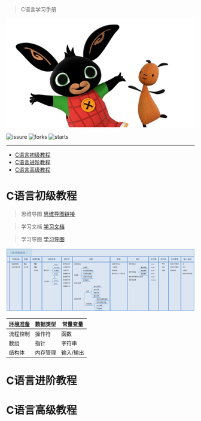 > C语言学习手册



![](Image/ABasic/bing_bunny.jpg)

![issure](https://img.shields.io/github/issues/ilikui/C)
![forks](https://img.shields.io/github/forks/ilikui/C)
![starts](https://img.shields.io/github/stars/ilikui/C)

---


- [C语言初级教程](#c语言初级教程)
- [C语言进阶教程](#c语言进阶教程)
- [C语言高级教程](#c语言高级教程)

# C语言初级教程


> 思维导图 [思维导图链接](ABasic/C语言知识点.xmind)

> 学习文档 [学习文档](ABasic\CBasic.html)

> 学习导图 [学习导图](Image/ABasic/Banner.PNG)

![](Image/ABasic/Banner.PNG)

| [环境准备](ABasic\CH001\环境准备.md) | 数据类型 | 常量变量  |
| ------------------------------------ | -------- | --------- |
| 流程控制                             | 操作符   | 函数      |
| 数组                                 | 指针     | 字符串    |
| 结构体                               | 内存管理 | 输入/输出 |




# C语言进阶教程




# C语言高级教程